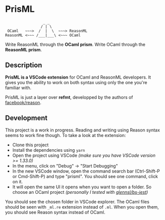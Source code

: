 # PrisML

                     _ _
                    / | \
     OCaml   ~~~>  /  |  \  ~~~> ReasonML
    ReasonML <~~~ /___|___\ <~~~ OCaml

Write ReasonML through the **OCaml prism**.
Write OCaml through the **ReasonML prism**.

## Description

**PrisML is a VSCode extension** for OCaml and ReasonML developers. It gives you the ability to work on both syntax using only the one you're familiar with.

PrisML is just a layer over **refmt**, developped by the authors of [facebook/reason](https://github.com/facebook/reason).

## Development

This project is a work in progress. Reading and writing using Reason syntax seems to work fine though.
To take a look at the extension:

- Clone this project
- Install the dependencies using `yarn`
- Open the project using VSCode _(make sure you have VSCode version >= 1.33.0)_
- In the menu, click on "Debug" -> "Start Debugging"
- In the new VSCode window, open the command search bar (Ctrl-Shift-P or Cmd-Shift-P) and type "prisml". You should see one command, click on it.
- It will open the same UI it opens when you want to open a folder. So choose an OCaml project _(personally I tested with [glennsl/bs-jest](https://github.com/glennsl/bs-jest))_

You should see the chosen folder in VSCode explorer. The OCaml files should be seen with `_ml.re` extension instead of `.ml`. When you open them, you should see Reason syntax instead of OCaml.
